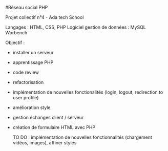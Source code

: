 #Réseau social PHP

Projet collectif n°4 - Ada tech School

Langages : HTML, CSS, PHP
Logiciel gestion de données : MySQL Worbench

Objectif : 
- installer un serveur
- apprentissage PHP
- code review
- refactorisation
- implémentation de nouvelles fonctionalités (login, logout, redirection to user profile)
- amélioration style
- gestion échanges client / serveur 
- création de formulaire HTML avec PHP

  TO DO : implémentation de nouvelles fonctionnalités (chargement vidéos, images), affiner styles
